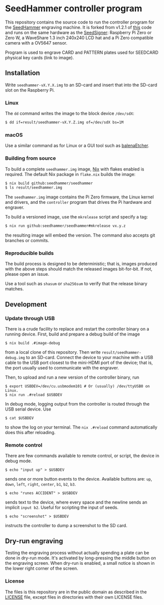 # SeedHammer controller program

This repository contains the source code to run the controller program for the
[SeedHammer](https://seedhammer.com) engraving machine. It is forked from v1.2.1 of [this](https://github.com/seedhammer/seedhammer/releases) code and runs on the same hardware
as the [SeedSigner](https://seedsigner.com/hardware): Raspberry Pi Zero or Zero W, a
WaveShare 1.3 inch 240x240 LCD hat and a Pi Zero compatible camera with a OV5647
sensor.

Program is used to engrave CARD and PATTERN plates used for SEEDCARD physical key cards (link to image).


## Installation

Write `seedhammer-vX.Y.X.img` to an SD-card and insert that into the SD-card
slot on the Raspberry Pi.

### Linux

The `dd` command writes the image to the block device `/dev/sdX`:

```sh
$ dd if=result/seedhammer-vX.Y.Z.img of=/dev/sdX bs=1M
```

### macOS

Use a similar command as for Linux or a GUI tool such as [balenaEtcher](https://www.balena.io/etcher/).


### Building from source

To build a complete `seedhammer.img` image, [Nix](https://nixos.org/) with flakes enabled is required.
The default Nix package in `flake.nix` builds the image:

```sh
$ nix build github:seedhammer/seedhammer
$ ls result/seedhammer.img
```

The `seedhammer.img` image contains the Pi Zero firmware, the Linux kernel and drivers, and the
`controller` program that drives the Pi hardware and engraver.

To build a versioned image, use the `mkrelease` script and specify a tag:

```sh
$ nix run github:seedhammer/seedhammer#mkrelease vx.y.z
```

the resulting image will embed the version. The command also accepts git branches or commits.

### Reproducible builds

The build process is designed to be deterministic; that is, images produced with the above steps
should match the released images bit-for-bit. If not, please open an issue.

Use a tool such as `shasum` or `sha256sum` to verify that the release binary matches.


## Development

### Update through USB

There is a crude facility to replace and restart the controller binary on a running device. First,
build and prepare a debug build of the image

```
$ nix build .#image-debug
```

from a local clone of this repository.  Then write `result/seedhammer-debug.img` to an SD-card.
Connect the device to your machine with a USB cable to the USB port closest to the mini-HDMI
port of the device; that is, the port usually used to communicate with the engraver.

Then, to upload and run a new version of the controller binary, run

```
$ export USBDEV=/dev/cu.usbmodem101 # Or (usually) /dev/ttyUSB0 on Linux.
$ nix run .#reload $USBDEV
```

In debug mode, logging output from the controller is routed through the USB serial device.
Use

```
$ cat $USBDEV
```

to show the log on your terminal. The `nix .#reload` command automatically does this after reloading.

### Remote control

There are few commands available to remote control, or script, the device in debug mode.

```
$ echo "input up" > $USBDEV
```

sends one or more button events to the device. Available buttons are: `up`, `down`, `left`, `right`, `center`,
`b1`, `b2`, `b3`.

```
$ echo "runes ACCIDENT" > $USBDEV
```

sends text to the device, where every space and the newline sends an implicit `input b2`. Useful for scripting the input of seeds.

```
$ echo "screenshot" > $USBDEV
```

instructs the controller to dump a screenshot to the SD card.

## Dry-run engraving

Testing the engraving process without actually spending a plate can be done in dry-run mode. It's activated
by long-pressing the middle button on the engraving screen. When dry-run is enabled, a small notice is shown
in the lower right corner of the screen.

### License

The files is this repository are in the public domain as described in the [LICENSE](LICENSE) file,
except files in directories with their own LICENSE files.
